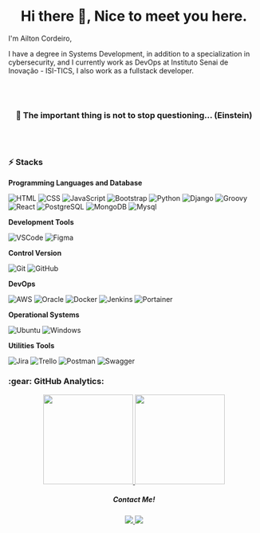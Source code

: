 <h1 align="center"> Hi there 👋, Nice to meet you here.</h1>

I'm Ailton Cordeiro, 

I have a degree in Systems Development, in addition to a specialization in cybersecurity, and I currently work as DevOps at Instituto Senai de Inovação - ISI-TICS, I also work as a fullstack developer.

<br/>
<br/>
<h3 align="center">🧠 The important thing is not to stop questioning... (Einstein) </h3>
<br/>
<br/>

### ⚡ Stacks 

**Programming Languages and Database**

![HTML](https://img.shields.io/badge/-HTML-333333?style=flat&logo=HTML5) 
![CSS](https://img.shields.io/badge/-CSS-333333?style=flat&logo=CSS3&logoColor=1572B6) 
![JavaScript](https://img.shields.io/badge/-JavaScript-333333?style=flat&logo=javascript) 
![Bootstrap](https://img.shields.io/badge/-Bootstrap-333333?style=flat&logo=bootstrap)
![Python](https://img.shields.io/badge/-Python-333333?style=flat&logo=Python)
![Django](https://img.shields.io/badge/-Django-333333?style=flat&logo=Django)
![Groovy](https://img.shields.io/badge/-Groovy-333333?style=flat&logo=Groovy)
![React](https://img.shields.io/badge/-React-333333?style=flat&logo=React)
![PostgreSQL](https://img.shields.io/badge/-PostgreSQL-333333?style=flat&logo=PostgreSQL)
![MongoDB](https://img.shields.io/badge/-MongoDB-333333?style=flat&logo=mongodb)
![Mysql](https://img.shields.io/badge/-Mysql-333333?style=flat&logo=Mysql)

**Development Tools**

 ![VSCode](https://img.shields.io/badge/-VSCode-333333?style=flat&logo=Visual-Studio-Code&logoColor=007ACC) 
 ![Figma](https://img.shields.io/badge/-Figma-333333?style=flat&logo=figma)

**Control Version**

![Git](https://img.shields.io/badge/-Git-333333?style=flat&logo=git) 
![GitHub](https://img.shields.io/badge/-GitHub-333333?style=flat&logo=github)

**DevOps**

![AWS](https://img.shields.io/badge/-AWS-333333?style=flat&logo=AWS) 
![Oracle](https://img.shields.io/badge/-Oracle-333333?style=flat&logo=Oracle) 
![Docker](https://img.shields.io/badge/-Docker-333333?style=flat&logo=Docker) 
![Jenkins](https://img.shields.io/badge/-Jenkins-333333?style=flat&logo=Jenkins) 
![Portainer](https://img.shields.io/badge/-Portainer-333333?style=flat&logo=Portainer) 


**Operational Systems**  
  
![Ubuntu](https://img.shields.io/badge/-Ubuntu-333333?style=flat&logo=Ubuntu)
![Windows](https://img.shields.io/badge/-Windows-333333?style=flat&logo=Windows&logoColor=0078D6)

**Utilities Tools**

![Jira](https://img.shields.io/badge/-Jira-333333?style=flat&logo=Jira)
![Trello](https://img.shields.io/badge/-Trello-333333?style=flat&logo=trello&logoColor=0052CC)
![Postman](https://img.shields.io/badge/-Postman-333333?style=flat&logo=Postman)
![Swagger](https://img.shields.io/badge/-Swagger-333333?style=flat&logo=Swagger)


<!-- GitHub Analytics -->
<h3>:gear:&nbsp;GitHub Analytics:</h3>
  <p align="center">
    <a href="https://github.com/ailtoncordeiro">
    <img height="180em" src="https://github-readme-stats.vercel.app/api?username=ailtoncordeiro&show_icons=true&theme=tokyonight" />
    <a/>
    <img height="180em" src="https://github-readme-stats-eight-theta.vercel.app/api/top-langs/?username=ailtoncordeiro&layout=compact&langs_count=8&theme=tokyonight&include_all_commits=true&count_private=true"/>
  </p>

 <!-- Contacts --> 
  <div align="center">
  <h5>Contact Me!<h5>
  <a href="https://github.com/ailtoncordeiro" alt="github" target="_blank">
    <img src="https://img.shields.io/badge/GitHub-000000?&style=flat-square&logo=GitHub&logoColor=white">
  </a>
  
  <a href="https://www.linkedin.com/in/ailton-cordeiro-14a5431aa/" alt="linkedin" target="_blank">
    <img src="https://img.shields.io/badge/LinkedIn-%230077B5.svg?&style=flat-square&logo=linkedin&logoColor=white">
  </a>
  
</div>

